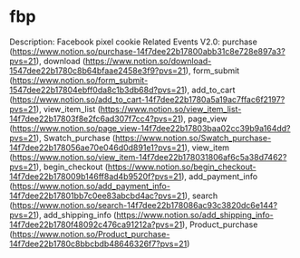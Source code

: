 # fbp

Description: Facebook pixel cookie
Related Events V2.0: purchase (https://www.notion.so/purchase-14f7dee22b17800abb31c8e728e897a3?pvs=21), download (https://www.notion.so/download-1547dee22b1780c8b64bfaae2458e3f9?pvs=21), form_submit (https://www.notion.so/form_submit-1547dee22b17804ebff0da8c1b3db68d?pvs=21), add_to_cart (https://www.notion.so/add_to_cart-14f7dee22b1780a5a19ac7ffac6f2197?pvs=21), view_item_list (https://www.notion.so/view_item_list-14f7dee22b17803f8e2fc6ad307f7cc4?pvs=21), page_view (https://www.notion.so/page_view-14f7dee22b17803baa02cc39b9a164dd?pvs=21), Swatch_purchase (https://www.notion.so/Swatch_purchase-14f7dee22b178056ae70e046d0d891e1?pvs=21), 
view_item
 (https://www.notion.so/view_item-14f7dee22b178031806af6c5a38d7462?pvs=21), begin_checkout (https://www.notion.so/begin_checkout-14f7dee22b178009b146ff8ad4b9520f?pvs=21), add_payment_info (https://www.notion.so/add_payment_info-14f7dee22b17801bb7c0ee83abcbd4ac?pvs=21), search (https://www.notion.so/search-14f7dee22b178086ac93c3820dc6e144?pvs=21), add_shipping_info (https://www.notion.so/add_shipping_info-14f7dee22b1780f48092c476ca91212a?pvs=21), Product_purchase (https://www.notion.so/Product_purchase-14f7dee22b1780c8bbcbdb48646326f7?pvs=21)